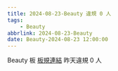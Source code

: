 ```yaml
---
title: 2024-08-23-Beauty 違規 0 人
tags:
    - Beauty
abbrlink: 2024-08-23-Beauty
date: Beauty-2024-08-23 12:00:00
---
```

Beauty 板 [板規連結](https://www.ptt.cc/bbs/Beauty/M.1630069980.A.84B.html)
昨天違規 0 人
